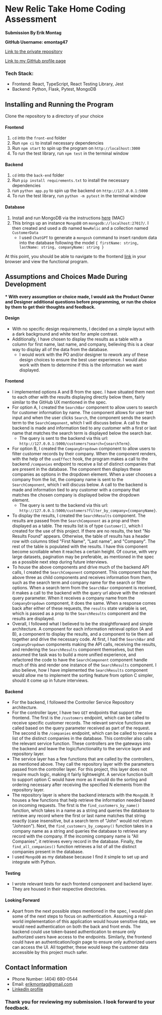 # New Relic Take Home Coding Assessment

**Submission By Erik Montag**

**GitHub Username: emontag47**

[Link to the private repository](https://github.com/emontag47/New-Relic-Code-Assessment)

[Link to my GitHub profile page](https://github.com/emontag47)

### Tech Stack:

- Frontend: React, TypeScript, React Testing Library, Jest
- Backend: Python, Flask, Pytest, MongoDB

## Installing and Running the Program

Clone the repository to a directory of your choice

#### Frontend

1. `cd` into the `front-end` folder
2. Run `npm ci` to install necessary dependencies
3. Run `npm start` to spin up the program on `http://localhost:3000`
4. To run the test library, run `npm test` in the terminal window

#### Backend

1. `cd` into the `back-end` folder
2. Run `pip install requirements.txt` to install the necessary dependencies
3. run `python app.py` to spin up the backend on `http://127.0.0.1:5000`
4. To run the test library, run `python -m pytest` in the terminal window

#### Database

1. Install and run MongoDB via the instructions [here](https://www.mongodb.com/docs/manual/tutorial/install-mongodb-on-os-x/) (MAC)
2. This brings up an instance `MongoDB` on `mongodb://localhost:27017/`. I then created and used a db named `NewRelic` and a collection named `CustomerData`
   - I used `ChatGPT` to generate a `mongosh` command to insert random data into the database following the model `{ firstName: string, lastName: string, companyName: string }`

At this point, you should be able to navigate to the frontend [link](http://localhost:3000) in your browser and view the functional program.

## Assumptions and Choices Made During Development

#### \* With every assumption or choice made, I would ask the Product Owner and Designer additional questions before programming, or run the choice by them to get their thoughts and feedback.

#### Design

- With no specific design requirements, I decided on a simple layout with a dark background and white text for ample contrast.
- Additionally, I have chosen to display the results as a table with a column for first name, last name, and company, believing this is a clear way to display all of the data from the database.
  - I would work with the PO and/or designer to rework any of these design choices to ensure the best user experience. I would also work with them to determine if this is the information we want displayed.

#### Frontend

- I implemented options A and B from the spec. I have situated them next to each other with the results displaying directly below them, fairly similar to the GitHub UX mentioned in the spec.
- For option A, I created the `SearchBar` component to allow users to search for customer information by name. The component allows for user text input and when the user clicks `Search`, the component sends the search term to the `SearchComponent`, which I will discuss below. A call to the backend is made and information tied to any customer with a first or last name that matches the search term is displayed below the search bar.
  - The query is sent to the backend via this url: `http://127.0.0.1:5000/customers?search={searchTerm}`.
- For option B, I created the `CompanyDropdown` component to allow users to filter customer records by their company. When the component renders, with the help of the `useEffect` hook, the program makes a call to the backend `/companies` endpoint to receive a list of distinct companies that are present in the database. The component then displays these companies as options in the dropdown element. When a user chooses a company from the list, the company name is sent to the `SearchComponent`, which I will discuss below. A call to the backend is made and information tied to any customer with a company that matches the chosen company is displayed below the dropdown element.
  - The query is sent to the backend via this url: `http://127.0.0.1:5000/customers?filter_by_company={companyName}`.
- To display the results, I created the `SearchResults` component. The results are passed from the `SearchComponent` as a prop and then displayed as a table. The results list is of type `Customer[]`, which I created for the use of this project. If there are no results, the text "No Results Found" appears. Otherwise, the table of results has a header row with columns titled "First Name", "Last name", and "Company". The rest of the table is populated with the results. I have this component become scrollable when it reaches a certain height. Of course, with very large datasets, pagination may be preferable, as mentioned in the spec as a possible next step during future interviews.
- To house the above components and drive much of the backend API calls, I created the `SearchComponent` component. This component has the above three as child components and receives information from them, such as the search term and company name for the search or filter options. When a search term from the `SearchBar` component is received, it makes a call to the backend with the query url above with the relevant query parameter. When it receives a company name from the `CompanyDropdown` component, it does the same. When a response comes back after either of these requests, the `results` state variable is set, which is passed as a prop to the `SearchResults` component and the results are displayed.
- Overall, I followed what I believed to be the straightforward and simple architecture. A component for each information retrieval option (A and B), a component to display the results, and a component to tie them all together and drive the necessary code. At first, I had the `SearchBar` and `CompanyDropdown` components making the API calls, receiving the results, and rendering the `SearchResults` component themselves, but then assumed the task was to build a more unified experience, and refactored the code to have the `SearchComponent` component handle much of this and render one instance of the `SearchResults` component. I also believe, how I have implemented the `SearchResults` component would allow me to implement the sorting feature from option C simpler, should it come up in future interviews.

#### Backend

- For the backend, I followed the Controller Service Repository architecture.
- For the controller layer, I have two `GET` endpoints that support the frontend. The first is the `/customers` endpoint, which can be called to receive specific customer records. The relevant service functions are called based on the query parameter received as part of the request. The second is the `/companies` endpoint, which can be called to receive a list of the distinct companies in the database. This controller also calls the relevant service function. These controllers are the gateways into the backend and leave the logic/functionality to the service layer and repository layer.
- The service layer has a few functions that are called by the controllers, as mentioned above. They call the repository layer with the parameters passed from the controller layer. For this project, this layer does not require much logic, making it fairly lightweight. A service function built to support option C would have more as it would do the sorting and ordering necessary after receiving the specified N elements from the repository layer.
- The repository layer is where the backend interacts with the `MongoDB`. It houses a few functions that help retrieve the information needed based on incoming requests. The first is the `find_customers_by_name()` function, which takes in a name as a string and queries the database to retrieve any record where the first or last name matches that string exactly (case insensitive, but a search term of "John" would not return "Johnson"). Next, the `find_customers_by_company()` function takes in a company name as a string and queries the database to retrieve any record with the company. If the incoming company name is "All Companies", it retrieves every record in the database. Finally, the `find_all_companies()` function retrieves a list of all the distinct companies present in the database.
- I used `MongoDB` as my database because I find it simple to set up and integrate with Python.

#### Testing

- I wrote relevant tests for each frontend component and backend layer. They are housed in their respective directories.

#### Looking Forward

- Apart from the next possible steps mentioned in the spec, I would plan some of the next steps to focus on authentication. Assuming a real-world implementation of this application would house sensitive data, we would need authentication on both the back and front ends. The backend could use token-based authentication to ensure only authorized users have access to the endpoints. Similarly, the frontend could have an authentication/login page to ensure only authorized users can access the UI. All together, these would keep the customer data accessible by this project much safer.

## Contact Information

- Phone Number: (404) 680-0544
- Email: erikmontag@gmail.com
- [LinkedIn profile](https://www.linkedin.com/in/erik-montag/)

### Thank you for reviewing my submission. I look forward to your feedback.
